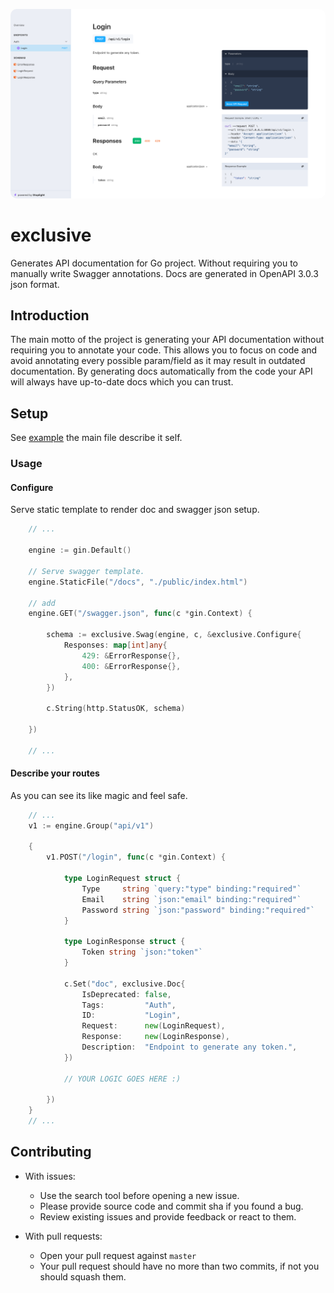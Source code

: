 
<p>
    <img src="./.github/splash.png" alt="Exclusive – Go API documentation generator" style="border-radius: 10px;"/>
</p>

# exclusive

Generates API documentation for Go project. Without requiring you to manually write Swagger annotations. Docs are generated in OpenAPI 3.0.3 json format.


## Introduction

The main motto of the project is generating your API documentation without requiring you to annotate your code.
This allows you to focus on code and avoid annotating every possible param/field as it may result in outdated documentation. By generating docs automatically from the code your API will always have up-to-date docs which you can trust.

## Setup
See [example](https://github.com/elmehdiabdi-src/exclusive/tree/main/example) the main file describe it self.

### Usage
#### Configure
Serve static template to render doc and swagger json setup.

```go
	// ...
	
	engine := gin.Default()
	
	// Serve swagger template.
	engine.StaticFile("/docs", "./public/index.html")
	
	// add
	engine.GET("/swagger.json", func(c *gin.Context) {
	
		schema := exclusive.Swag(engine, c, &exclusive.Configure{
			Responses: map[int]any{
				429: &ErrorResponse{},
				400: &ErrorResponse{},
			},
		})
	
		c.String(http.StatusOK, schema)
	
	})
	
	// ...

```

#### Describe your routes
As you can see its like magic and feel safe.


```go
	// ...
	v1 := engine.Group("api/v1")
	
	{
		v1.POST("/login", func(c *gin.Context) {
		
			type LoginRequest struct {
				Type     string `query:"type" binding:"required"`
				Email    string `json:"email" binding:"required"`
				Password string `json:"password" binding:"required"`
			}
		
			type LoginResponse struct {
				Token string `json:"token"`
			}
		
			c.Set("doc", exclusive.Doc{
				IsDeprecated: false,
				Tags:         "Auth",
				ID:           "Login",
				Request:      new(LoginRequest),
				Response:     new(LoginResponse),
				Description:  "Endpoint to generate any token.",
			})

			// YOUR LOGIC GOES HERE :)
		
		})
	}
	// ...

```


## Contributing

- With issues:
  - Use the search tool before opening a new issue.
  - Please provide source code and commit sha if you found a bug.
  - Review existing issues and provide feedback or react to them.

- With pull requests:
  - Open your pull request against `master`
  - Your pull request should have no more than two commits, if not you should squash them.
